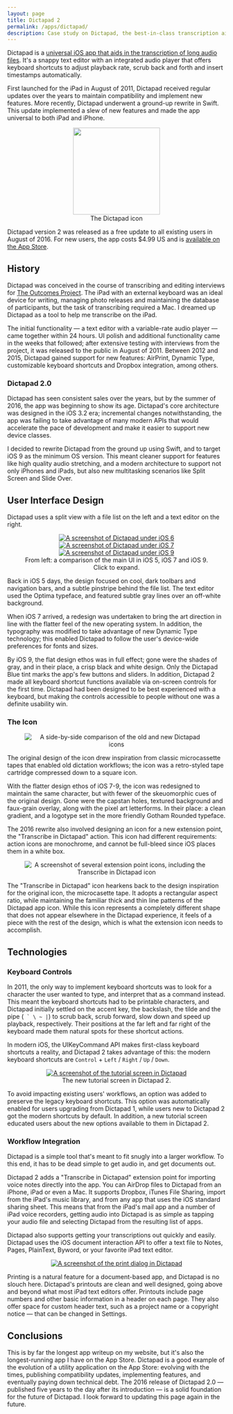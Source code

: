 ```yaml
---
layout: page
title: Dictapad 2
permalink: /apps/dictapad/
description: Case study on Dictapad, the best-in-class transcription aid for the iPad.
---
```


Dictapad is a [universal iOS app that aids in the transcription of long audio files](http://itunes.apple.com/us/app/dictapad/id408477445?mt=8). It's a snappy text editor with an integrated audio player that offers keyboard shortcuts to adjust playback rate, scrub back and forth and insert timestamps automatically.

First launched for the iPad in August of 2011, Dictapad received regular updates over the years to maintain compatibility and implement new features. More recently, Dictapad underwent a ground-up rewrite in Swift. This update implemented a slew of new features and made the app universal to both iPad and iPhone.

<figure style="text-align:center">
    <img src="/images/apps-dictapad-icon.png" width="200">
    <figcaption>The Dictapad icon</figcaption>
</figure>

Dictapad version 2 was released as a free update to all existing users in August of 2016. For new users, the app costs $4.99 US and is [available on the App Store](http://itunes.apple.com/us/app/dictapad/id408477445?mt=8).

## History

Dictapad was conceived in the course of transcribing and editing interviews for [The Outcomes Project](/multimedia/outcomes). The iPad with an external keyboard was an ideal device for writing, managing photo releases and maintaining the database of participants, but the task of transcribing required a Mac. I dreamed up Dictapad as a tool to help me transcribe on the iPad.

The initial functionality — a text editor with a variable-rate audio player — came together within 24 hours. UI polish and additional functionality came in the weeks that followed; after extensive testing with interviews from the project, it was released to the public in August of 2011. Between 2012 and 2015, Dictapad gained support for new features: AirPrint, Dynamic Type, customizable keyboard shortcuts and Dropbox integration, among others.

### Dictapad 2.0

Dictapad has seen consistent sales over the years, but by the summer of 2016, the app was beginning to show its age. Dictapad's core architecture was designed in the iOS 3.2 era; incremental changes notwithstanding, the app was failing to take advantage of many modern APIs that would accelerate the pace of development and make it easier to support new device classes.

I decided to rewrite Dictapad from the ground up using Swift, and to target iOS 9 as the minimum OS version. This meant cleaner support for features like high quality audio stretching, and a modern architecture to support not only iPhones and iPads, but also new multitasking scenarios like Split Screen and Slide Over.

<!-- Unlike in 2011, Dictapad 2.0 underwent a more formal beta testing process with a core group of existing Dictapad users, as well as a group of new users recruited through social media. The 2.0 update was released seamlessly to existing users in August of 2016.  -->

## User Interface Design

Dictapad uses a split view with a file list on the left and a text editor on the right.

<figure class="third" style="text-align:center">
    <a href="/images/apps-dictapad-screenshot-ios6.jpg"><img src="/images/apps-dictapad-screenshot-ios6.jpg" alt="A screenshot of Dictapad under iOS 6"></a>
    <a href="/images/apps-dictapad-screenshot-ios7.png"><img src="/images/apps-dictapad-screenshot-ios7.png" alt="A screenshot of Dictapad under iOS 7"></a>
    <a href="/images/apps-dictapad-screenshot-ios9.png"><img src="/images/apps-dictapad-screenshot-ios9.png" alt="A screenshot of Dictapad under iOS 9"></a>
    <figcaption>From left: a comparison of the main UI in iOS 5, iOS 7 and iOS 9. Click to expand.</figcaption>
</figure>

Back in iOS 5 days, the design focused on cool, dark toolbars and navigation bars, and a subtle pinstripe behind the file list. The text editor used the Optima typeface, and featured subtle gray lines over an off-white background.

When iOS 7 arrived, a redesign was undertaken to bring the art direction in line with the flatter feel of the new operating system. In addition, the typography was modified to take advantage of new Dynamic Type technology; this enabled Dictapad to follow the user's device-wide preferences for fonts and sizes.

By iOS 9, the flat design ethos was in full effect; gone were the shades of gray, and in their place, a crisp black and white design. Only the Dictapad Blue tint marks the app's few buttons and sliders. In addition, Dictapad 2 made all keyboard shortcut functions available via on-screen controls for the first time. Dictapad had been designed to be best experienced with a keyboard, but making the controls accessible to people without one was a definite usability win.

### The Icon

<figure style="text-align:center">
    <img src="/images/apps-dictapad-icons.png" alt="A side-by-side comparison of the old and new Dictapad icons">
</figure>

The original design of the icon drew inspiration from classic microcassette tapes that enabled old dictation workflows; the icon was a retro-styled tape cartridge compressed down to a square icon.

With the flatter design ethos of iOS 7-9, the icon was redesigned to maintain the same character, but with fewer of the skeuomorphic cues of the original design. Gone were the capstan holes, textured background and faux-grain overlay, along with the pixel art letterforms. In their place: a clean gradient, and a logotype set in the more friendly Gotham Rounded typeface.

The 2016 rewrite also involved designing an icon for a new extension point, the "Transcribe in Dictapad" action. This icon had different requirements: action icons are monochrome, and cannot be full-bleed since iOS places them in a white box.

<figure style="text-align:center">
    <img src="/images/apps-dictapad-icon-extension.png" alt="A screenshot of several extension point icons, including the Transcribe in Dictapad icon">
</figure>

The "Transcribe in Dictapad" icon hearkens back to the design inspiration for the original icon, the microcasette tape. It adopts a rectangular aspect ratio, while maintaining the familiar thick and thin line patterns of the Dictapad app icon. While this icon represents a completely different shape that does not appear elsewhere in the Dictapad experience, it feels of a piece with the rest of the design, which is what the extension icon needs to accomplish.

## Technologies

### Keyboard Controls

In 2011, the only way to implement keyboard shortcuts was to look for a character the user wanted to type, and interpret that as a command instead. This meant the keyboard shortcuts had to be printable characters, and Dictapad initially settled on the accent key, the backslash, the tilde and the pipe (``` ` \ ~ |```) to scrub back, scrub forward, slow down and speed up playback, respectively. Their positions at the far left and far right of the keyboard made them natural spots for these shortcut actions.

In modern iOS, the UIKeyCommand API makes first-class keyboard shortcuts a reality, and Dictapad 2 takes advantage of this: the modern keyboard shortcuts are ```Control``` + ```Left``` / ```Right``` / ```Up``` / ```Down```.

<figure style="text-align:center">
    <a href="/images/apps-dictapad-screenshot-tutorial.png"><img src="/images/apps-dictapad-screenshot-tutorial.png" alt="A screenshot of the tutorial screen in Dictapad"></a>
    <figcaption>The new tutorial screen in Dictapad 2.</figcaption>
</figure>

To avoid impacting existing users' workflows, an option was added to preserve the legacy keyboard shortcuts. This option was automatically enabled for users upgrading from Dictapad 1, while users new to Dictapad 2 got the modern shortcuts by default. In addition, a new tutorial screen educated users about the new options available to them in Dictapad 2.

### Workflow Integration

Dictapad is a simple tool that's meant to fit snugly into a larger workflow. To this end, it has to be dead simple to get audio in, and get documents out.

Dictapad 2 adds a "Transcribe in Dictapad" extension point for importing voice notes directly into the app. You can AirDrop files to Dictapad from an iPhone, iPad or even a Mac. It supports Dropbox, iTunes File Sharing, import from the iPad's music library, and from any app that uses the iOS standard sharing sheet. This means that from the iPad's mail app and a number of iPad voice recorders, getting audio into Dictapad is as simple as tapping your audio file and selecting Dictapad from the resulting list of apps.

Dictapad also supports getting your transcriptions out quickly and easily. Dictapad uses the iOS document interaction API to offer a text file to Notes, Pages, PlainText, Byword, or your favorite iPad text editor.

<figure style="text-align:center">
    <a href="/images/apps-dictapad-screenshot-airprint.png"><img src="/images/apps-dictapad-screenshot-airprint.png" alt="A screenshot of the print dialog in Dictapad"></a>
</figure>

Printing is a natural feature for a document-based app, and Dictapad is no slouch here. Dictapad's printouts are clean and well designed, going above and beyond what most iPad text editors offer. Printouts include page numbers and other basic information in a header on each page. They also offer space for custom header text, such as a project name or a copyright notice — that can be changed in Settings.

## Conclusions

This is by far the longest app writeup on my website, but it's also the longest-running app I have on the App Store. Dictapad is a good example of the evolution of a utility application on the App Store: evolving with the times, publishing compatibility updates, implementing features, and eventually paying down technical debt. The 2016 release of Dictapad 2.0 — published five years to the day after its introduction — is a solid foundation for the future of Dictapad. I look forward to updating this page again in the future.
